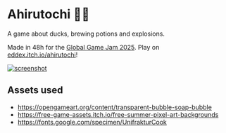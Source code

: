 # Ahirutochi 🦆💥

A game about ducks, brewing potions and explosions.

Made in 48h for the [Global Game Jam 2025](https://globalgamejam.org/).
Play on [eddex.itch.io/ahirutochi](https://eddex.itch.io/ahirutochi)!

<a target="_blank" href="https://eddex.itch.io/ahirutochi">
<img src="screenshots/todo.jpg" alt="screenshot"></img>
</a>

## Assets used

- https://opengameart.org/content/transparent-bubble-soap-bubble
- https://free-game-assets.itch.io/free-summer-pixel-art-backgrounds
- https://fonts.google.com/specimen/UnifrakturCook
